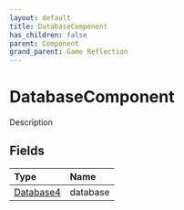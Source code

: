 ```yaml
---
layout: default
title: DatabaseComponent
has_children: false
parent: Component
grand_parent: Game Reflection
---
```

# DatabaseComponent
Description 

## Fields

| Type | Name |
|:----------|:--------------|
| [Database4](/riftbreaker-wiki/docs/game-reflection/components/database4/) | database |

